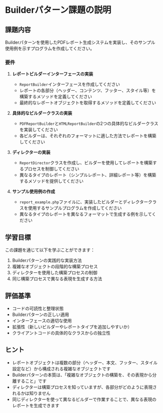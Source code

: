 # Builderパターン課題の説明

## 課題内容

Builderパターンを使用したPDFレポート生成システムを実装し、そのサンプル使用例を示すプログラムを作成してください。

### 要件

1. **レポートビルダーインターフェースの実装**
   - `ReportBuilder`インターフェースを作成してください
   - レポートの各部分（ヘッダー、コンテンツ、フッター、スタイル等）を構築するメソッドを定義してください
   - 最終的なレポートオブジェクトを取得するメソッドを定義してください

2. **具体的なビルダークラスの実装**
   - `PDFReportBuilder`と`HTMLReportBuilder`の2つの具体的なビルダークラスを実装してください
   - 各ビルダーは、それぞれのフォーマットに適した方法でレポートを構築してください

3. **ディレクターの実装**
   - `ReportDirector`クラスを作成し、ビルダーを使用してレポートを構築するプロセスを制御してください
   - 異なるタイプのレポート（シンプルレポート、詳細レポート等）を構築するメソッドを提供してください

4. **サンプル使用例の作成**
   - `report_example.php`ファイルに、実装したビルダーとディレクタークラスを使用するサンプルプログラムを作成してください
   - 異なるタイプのレポートを異なるフォーマットで生成する例を示してください

## 学習目標

この課題を通じて以下を学ぶことができます：

1. Builderパターンの実践的な実装方法
2. 複雑なオブジェクトの段階的な構築プロセス
3. ディレクターを使用した構築プロセスの制御
4. 同じ構築プロセスで異なる表現を生成する方法

## 評価基準

- コードの可読性と整理状態
- Builderパターンの正しい適用
- インターフェースの適切な使用
- 拡張性（新しいビルダーやレポートタイプを追加しやすいか）
- クライアントコードの具体的なクラスからの独立性

## ヒント

- レポートオブジェクトは複数の部分（ヘッダー、本文、フッター、スタイル設定など）から構成される複雑なオブジェクトです
- Builderパターンの本質は、「複雑なオブジェクトの構築を、その表現から分離すること」です
- ディレクターは構築プロセスを知っていますが、各部分がどのように表現されるかは知りません
- 同じディレクターを使って異なるビルダーで作業することで、異なる表現のレポートを生成できます
